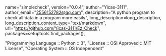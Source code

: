   name="simplecheck",
  version="0.0.4",
  author="Yicas-3111",
  author_email="2556152782@qq.com",
  description="A python program to check all data in a program more easily",
  long_description=long_description,
  long_description_content_type="text/markdown",
  url="https://github.com/Yicas-3111/Ez_Check",
  packages=setuptools.find_packages(),

  "Programming Language :: Python :: 3",
  "License :: OSI Approved :: MIT License",
  "Operating System :: OS Independent"